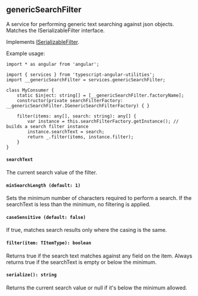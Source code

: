 ## genericSearchFilter
A service for performing generic text searching against json objects. Matches the ISerializableFilter interface.

Implements [ISerializableFilter](../../filters/filters.md#ISerializableFilter).

Example usage:
```
import * as angular from 'angular';

import { services } from 'typescript-angular-utilities';
import __genericSearchFilter = services.genericSearchFilter;

class MyConsumer {
    static $inject: string[] = [__genericSearchFilter.factoryName];
    constructor(private searchFilterFactory: __genericSearchFilter.IGenericSearchFilterFactory) { }

	filter(items: any[], search: string): any[] {
        var instance = this.searchFilterFactory.getInstance(); // builds a search filter instance
		instance.searchText = search;
		return _.filter(items, instance.filter);
    }
}
```

#### `searchText`
The current search value of the filter.

#### `minSearchLength (default: 1)`
Sets the minimum number of characters required to perform a search. If the searchText is less than the minimum, no filtering is applied.

#### `caseSensitive (default: false)`
If true, matches search results only where the casing is the same.

#### `filter(item: TItemType): boolean`
Returns true if the search text matches against any field on the item. Always returns true if the searchText is empty or below the minimum.

#### `serialize(): string`
Returns the current search value or null if it's below the minimum allowed.